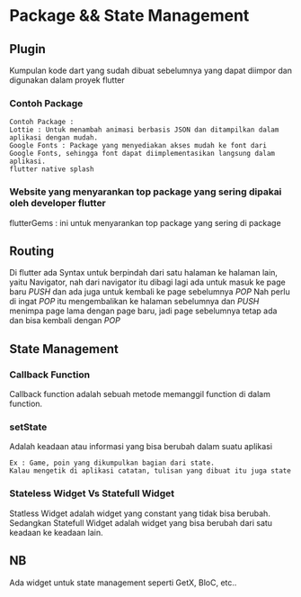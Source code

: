 # Package && State Management

## Plugin

Kumpulan kode dart yang sudah dibuat sebelumnya yang dapat diimpor dan digunakan dalam proyek flutter

### Contoh Package

```
Contoh Package :
Lottie : Untuk menambah animasi berbasis JSON dan ditampilkan dalam aplikasi dengan mudah.
Google Fonts : Package yang menyediakan akses mudah ke font dari Google Fonts, sehingga font dapat diimplementasikan langsung dalam aplikasi.
flutter native splash
```

### Website yang menyarankan top package yang sering dipakai oleh developer flutter

flutterGems : ini untuk menyarankan top package yang sering di package

## Routing

Di flutter ada Syntax untuk berpindah dari satu halaman ke halaman lain, yaitu Navigator, nah dari navigator itu dibagi lagi ada untuk masuk ke page baru _PUSH_ dan ada juga untuk kembali ke page sebelumnya _POP_
Nah perlu di ingat _POP_ itu mengembalikan ke halaman sebelumnya dan _PUSH_ menimpa page lama dengan page baru, jadi page sebelumnya tetap ada dan bisa kembali dengan _POP_

## State Management

### Callback Function

Callback function adalah sebuah metode memanggil function di dalam function.

### setState

Adalah keadaan atau informasi yang bisa berubah dalam suatu aplikasi

```
Ex : Game, poin yang dikumpulkan bagian dari state.
Kalau mengetik di aplikasi catatan, tulisan yang dibuat itu juga state
```

### Stateless Widget Vs Statefull Widget

Statless Widget adalah widget yang constant yang tidak bisa berubah.
Sedangkan Statefull Widget adalah widget yang bisa berubah dari satu keadaan ke keadaan lain.

## NB

Ada widget untuk state management seperti GetX, BloC, etc..
